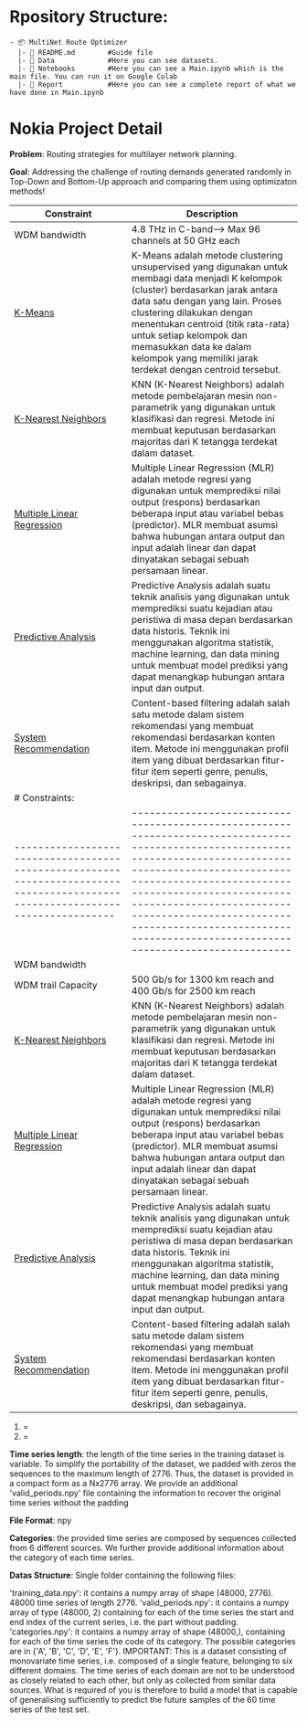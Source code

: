 
# Rpository Structure:
```
- 📦 MultiNet Route Optimizer
  |- 📄 README.md        #Guide file
  |- 📂 Data             #Here you can see datasets.
  |- 📂 Notebooks        #Here you can see a Main.ipynb which is the main file. You can run it on Google Colab
  |- 📂 Report           #Here you can see a complete report of what we have done in Main.ipynb
```


# Nokia Project Detail


**Problem**: Routing strategies for multilayer network
planning.

**Goal**: Addressing the challenge of routing demands generated randomly
in Top-Down and Bottom-Up approach and comparing them using optimizaton methods!

| Constraint                                                                                                                     | Description                                                                                                                                                                                                                                                                                                                                                   |
|-----------------------------------------------------------------------------------------------------------------------------|---------------------------------------------------------------------------------------------------------------------------------------------------------------------------------------------------------------------------------------------------------------------------------------------------------------------------------------------------------------|
| WDM bandwidth    | 4.8 THz in C-band--> Max 96 channels at 50 GHz each                                                                                                                     |
| [K-Means](https://github.com/phanatagama/Data-Science/tree/master/K-meansWithPython-master)                                 | K-Means adalah metode clustering unsupervised yang digunakan untuk membagi data menjadi K kelompok (cluster) berdasarkan jarak antara data satu dengan yang lain. Proses clustering dilakukan dengan menentukan centroid (titik rata-rata) untuk setiap kelompok dan memasukkan data ke dalam kelompok yang memiliki jarak terdekat dengan centroid tersebut. |
| [K-Nearest Neighbors](https://github.com/phanatagama/Data-Science/tree/master/KNNpython-master)                              | KNN (K-Nearest Neighbors) adalah metode pembelajaran mesin non-parametrik yang digunakan untuk klasifikasi dan regresi. Metode ini membuat keputusan berdasarkan majoritas dari K tetangga terdekat dalam dataset.                                                                                                                                            |
| [Multiple Linear Regression](https://github.com/phanatagama/Data-Science/tree/master/ML_Multiple-Linear-Regression--master) | Multiple Linear Regression (MLR) adalah metode regresi yang digunakan untuk memprediksi nilai output (respons) berdasarkan beberapa input atau variabel bebas (predictor). MLR membuat asumsi bahwa hubungan antara output dan input adalah linear dan dapat dinyatakan sebagai sebuah persamaan linear.                                                      |
| [Predictive Analysis](https://github.com/phanatagama/Data-Science/tree/master/Predictive%20Analysis)                        | Predictive Analysis adalah suatu teknik analisis yang digunakan untuk memprediksi suatu kejadian atau peristiwa di masa depan berdasarkan data historis. Teknik ini menggunakan algoritma statistik, machine learning, dan data mining untuk membuat model prediksi yang dapat menangkap hubungan antara input dan output.                                    |
| [System Recommendation](https://github.com/phanatagama/Data-Science/tree/master/System%20Recommendation)                    | Content-based filtering adalah salah satu metode dalam sistem rekomendasi yang membuat rekomendasi berdasarkan konten item. Metode ini menggunakan profil item yang dibuat berdasarkan fitur-fitur item seperti genre, penulis, deskripsi, dan sebagainya.                                                                                                    |
# Constraints:                                                                                                                                                                                                                                                                        |
|-----------------------------------------------------------------------------------------------------------------------------|---------------------------------------------------------------------------------------------------------------------------------------------------------------------------------------------------------------------------------------------------------------------------------------------------------------------------------------------------------------|
| WDM bandwidth   |                                                                                                                      |
| WDM trail Capacity                                | 500 Gb/s for 1300 km reach and 400 Gb/s for 2500 km reach |
| [K-Nearest Neighbors](https://github.com/phanatagama/Data-Science/tree/master/KNNpython-master)                              | KNN (K-Nearest Neighbors) adalah metode pembelajaran mesin non-parametrik yang digunakan untuk klasifikasi dan regresi. Metode ini membuat keputusan berdasarkan majoritas dari K tetangga terdekat dalam dataset.                                                                                                                                            |
| [Multiple Linear Regression](https://github.com/phanatagama/Data-Science/tree/master/ML_Multiple-Linear-Regression--master) | Multiple Linear Regression (MLR) adalah metode regresi yang digunakan untuk memprediksi nilai output (respons) berdasarkan beberapa input atau variabel bebas (predictor). MLR membuat asumsi bahwa hubungan antara output dan input adalah linear dan dapat dinyatakan sebagai sebuah persamaan linear.                                                      |
| [Predictive Analysis](https://github.com/phanatagama/Data-Science/tree/master/Predictive%20Analysis)                        | Predictive Analysis adalah suatu teknik analisis yang digunakan untuk memprediksi suatu kejadian atau peristiwa di masa depan berdasarkan data historis. Teknik ini menggunakan algoritma statistik, machine learning, dan data mining untuk membuat model prediksi yang dapat menangkap hubungan antara input dan output.                                    |
| [System Recommendation](https://github.com/phanatagama/Data-Science/tree/master/System%20Recommendation)                    | Content-based filtering adalah salah satu metode dalam sistem rekomendasi yang membuat rekomendasi berdasarkan konten item. Metode ini menggunakan profil item yang dibuat berdasarkan fitur-fitur item seperti genre, penulis, deskripsi, dan sebagainya.                                                                                                    |

1) =
2) = 


**Time series length**: the length of the time series in the training dataset is variable. To simplify the portability of the dataset, we padded with zeros the sequences to the maximum length of 2776. Thus, the dataset is provided in a compact form as a Nx2776 array. We provide an additional 'valid_periods.npy' file containing the information to recover the original time series without the padding

**File Format**: npy

**Categories**: the provided time series are composed by sequences collected from 6 different sources. We further provide additional information about the category of each time series.

**Datas Structure**: Single folder containing the following files:

'training_data.npy': it contains a numpy array of shape (48000, 2776). 48000 time series of length 2776.
'valid_periods.npy': it contains a numpy array of type (48000, 2) containing for each of the time series the start and end index of the current series, i.e. the part without padding.
'categories.npy': it contains a numpy array of shape (48000,), containing for each of the time series the code of its category. The possible categories are in {'A', 'B', 'C', 'D', 'E', 'F'}.
IMPORTANT: This is a dataset consisting of monovariate time series, i.e. composed of a single feature, belonging to six different domains. The time series of each domain are not to be understood as closely related to each other, but only as collected from similar data sources. What is required of you is therefore to build a model that is capable of generalising sufficiently to predict the future samples of the 60 time series of the test set.





